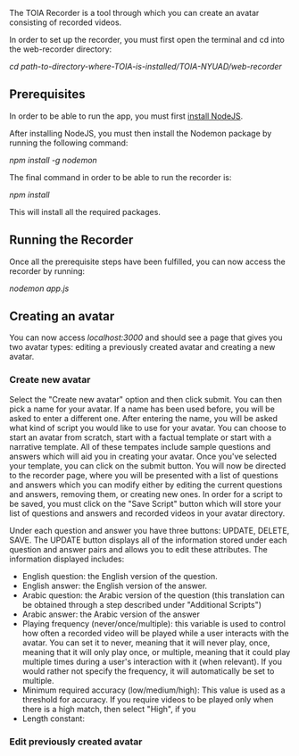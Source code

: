 The TOIA Recorder is a tool through which you can create an avatar consisting of recorded videos. 

In order to set up the recorder, you must first open the terminal and cd into the web-recorder directory:

*cd path-to-directory-where-TOIA-is-installed/TOIA-NYUAD/web-recorder*

## Prerequisites

In order to be able to run the app, you must first [install NodeJS](https://nodejs.org/en/).

After installing NodeJS, you must then install the Nodemon package by running the following command:

*npm install -g nodemon*

The final command in order to be able to run the recorder is:

*npm install*

This will install all the required packages.

## Running the Recorder

Once all the prerequisite steps have been fulfilled, you can now access the recorder by running:

*nodemon app.js*

## Creating an avatar

You can now access *localhost:3000* and should see a page that gives you two avatar types: editing a previously created avatar and creating a new avatar.

### Create new avatar

Select the "Create new avatar" option and then click submit. You can then pick a name for your avatar. If a name has been used before, you will be asked to enter a different one. After entering the name, you will be asked what kind of script you would like to use for your avatar. You can choose to start an avatar from scratch, start with a factual template or start with a narrative template. All of these tempates include sample questions and answers which will aid you in creating your avatar. Once you've selected your template, you can click on the submit button. You will now be directed to the recorder page, where you will be presented with a list of questions and answers which you can modify either by editing the current questions and answers, removing them, or creating new ones. In order for a script to be saved, you must click on the "Save Script" button which will store your list of questions and answers and recorded videos in your avatar directory. 

Under each question and answer you have three buttons: UPDATE, DELETE, SAVE. The UPDATE button displays all of the information stored under each question and answer pairs and allows you to edit these attributes. The information displayed includes:

- English question: the English version of the question.
- English answer: the English version of the answer.
- Arabic question: the Arabic version of the question (this translation can be obtained through a step described under "Additional Scripts")
- Arabic answer: the Arabic version of the answer 
- Playing frequency (never/once/multiple): this variable is used to control how often a recorded video will be played while a user interacts with the avatar. You can set it to never, meaning that it will never play, once, meaning that it will only play once, or multiple, meaning that it could play multiple times during a user's interaction with it (when relevant). If you would rather not specify the frequency, it will automatically be set to multiple.
- Minimum required accuracy (low/medium/high): This value is used as a threshold for accuracy. If you require videos to be played only when there is a high match, then select "High", if you 
- Length constant: 

### Edit previously created avatar
